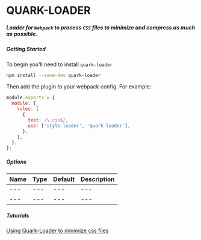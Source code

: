 # QUARK-LOADER

##### Loader for `Webpack` to process `CSS` files to minimize and compress as much as possible.

##### Getting Started

To begin you'll need to install `quark-loader`

```bash
npm install --save-dev quark-loader
```
Then add the plugin to your webpack config. For example:

```javascript
module.exports = {
  module: {
    rules: [
      {
        test: /\.css$/,
        use: ['style-loader', 'quark-loader'],
      },
    ],
  },
};
```

##### Options
| Name | Type | Default | Description
| --- | --- | --- | --- |
| --- | --- | --- | --- |
| --- | --- | --- | --- |


##### Tutorials

[Using Quark-Loader to minimize css files](https://medium.com)
